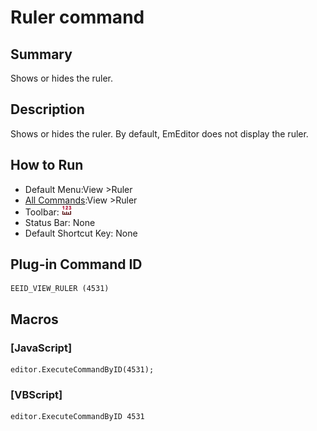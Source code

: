 # Ruler command

## Summary

Shows or hides the ruler.

## Description

Shows or hides the ruler. By default, EmEditor does not display the ruler.

## How to Run

- Default Menu:View \>Ruler
- [All Commands](../tools/all_commands):View \>Ruler
- Toolbar:
![](../../images/ruler24x16.gif)
- Status Bar: None
- Default Shortcut Key: None

## Plug-in Command ID

```
EEID_VIEW_RULER (4531)
```

## Macros

### \[JavaScript\]

```
editor.ExecuteCommandByID(4531);
```

### \[VBScript\]

```
editor.ExecuteCommandByID 4531
```

